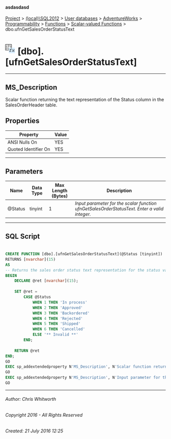 #### asdasdasd

[Project](../../../../../../index.md) > [(local)\\SQL2012](../../../../../index.md) > [User databases](../../../../index.md) > [AdventureWorks](../../../index.md) > [Programmability](../../index.md) > [Functions](../index.md) > [Scalar-valued Functions](Scalar-valued_Functions.md) > dbo.ufnGetSalesOrderStatusText

# ![Scalar-valued Functions](../../../../../../Images/Function_Scalar32.png) [dbo].[ufnGetSalesOrderStatusText]

---

## <a name="#description"></a>MS_Description

Scalar function returning the text representation of the Status column in the SalesOrderHeader table.

## <a name="#properties"></a>Properties

| Property | Value |
|---|---|
| ANSI Nulls On | YES |
| Quoted Identifier On | YES |


---

## <a name="#parameters"></a>Parameters

| Name | Data Type | Max Length (Bytes) | Description |
|---|---|---|---|
| @Status | tinyint | 1 | _Input parameter for the scalar function ufnGetSalesOrderStatusText. Enter a valid integer._ |


---

## <a name="#sqlscript"></a>SQL Script

```sql

CREATE FUNCTION [dbo].[ufnGetSalesOrderStatusText](@Status [tinyint])
RETURNS [nvarchar](15) 
AS 
-- Returns the sales order status text representation for the status value.
BEGIN
    DECLARE @ret [nvarchar](15);

    SET @ret = 
        CASE @Status
            WHEN 1 THEN 'In process'
            WHEN 2 THEN 'Approved'
            WHEN 3 THEN 'Backordered'
            WHEN 4 THEN 'Rejected'
            WHEN 5 THEN 'Shipped'
            WHEN 6 THEN 'Cancelled'
            ELSE '** Invalid **'
        END;
    
    RETURN @ret
END;
GO
EXEC sp_addextendedproperty N'MS_Description', N'Scalar function returning the text representation of the Status column in the SalesOrderHeader table.', 'SCHEMA', N'dbo', 'FUNCTION', N'ufnGetSalesOrderStatusText', NULL, NULL
GO
EXEC sp_addextendedproperty N'MS_Description', N'Input parameter for the scalar function ufnGetSalesOrderStatusText. Enter a valid integer.', 'SCHEMA', N'dbo', 'FUNCTION', N'ufnGetSalesOrderStatusText', 'PARAMETER', N'@Status'
GO

```


---

###### Author:  Chris Whitworth

###### Copyright 2016 - All Rights Reserved

###### Created: 21 July 2016 12:25

